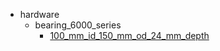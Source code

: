 * hardware
  * bearing_6000_series
    * [100_mm_id_150_mm_od_24_mm_depth](hardware/bearing_6000_series/100_mm_id_150_mm_od_24_mm_depth)
